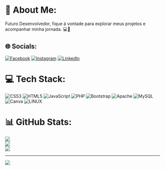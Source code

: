 # 💫 About Me:
Futuro Desenvolvedor, fique à vontade para explorar meus projetos e acompanhar minha jornada. 💻🚀


## 🌐 Socials:
[![Facebook](https://img.shields.io/badge/Facebook-%231877F2.svg?logo=Facebook&logoColor=white)](https://www.facebook.com/guilherme.mata.77/) [![Instagram](https://img.shields.io/badge/Instagram-%23E4405F.svg?logo=Instagram&logoColor=white)](https://www.instagram.com/guilhermeflmata/) [![LinkedIn](https://img.shields.io/badge/LinkedIn-%230077B5.svg?logo=linkedin&logoColor=white)](https://www.linkedin.com/in/guilherme-mata-116523270/) 

# 💻 Tech Stack:
![CSS3](https://img.shields.io/badge/css3-%231572B6.svg?style=for-the-badge&logo=css3&logoColor=white) ![HTML5](https://img.shields.io/badge/html5-%23E34F26.svg?style=for-the-badge&logo=html5&logoColor=white) ![JavaScript](https://img.shields.io/badge/javascript-%23323330.svg?style=for-the-badge&logo=javascript&logoColor=%23F7DF1E) ![PHP](https://img.shields.io/badge/php-%23777BB4.svg?style=for-the-badge&logo=php&logoColor=white) ![Bootstrap](https://img.shields.io/badge/bootstrap-%23563D7C.svg?style=for-the-badge&logo=bootstrap&logoColor=white) ![Apache](https://img.shields.io/badge/apache-%23D42029.svg?style=for-the-badge&logo=apache&logoColor=white) ![MySQL](https://img.shields.io/badge/mysql-%2300f.svg?style=for-the-badge&logo=mysql&logoColor=white) ![Canva](https://img.shields.io/badge/Canva-%2300C4CC.svg?style=for-the-badge&logo=Canva&logoColor=white) ![LINUX](https://img.shields.io/badge/Linux-FCC624?style=for-the-badge&logo=linux&logoColor=black)
# 📊 GitHub Stats:
![](https://github-readme-stats.vercel.app/api?username=GuilhermeMata&theme=dracula&hide_border=false&include_all_commits=false&count_private=false)<br/>
![](https://github-readme-streak-stats.herokuapp.com/?user=GuilhermeMata&theme=dracula&hide_border=false)<br/>
![](https://github-readme-stats.vercel.app/api/top-langs/?username=GuilhermeMata&theme=dracula&hide_border=false&include_all_commits=false&count_private=false&layout=compact)

---
[![](https://visitcount.itsvg.in/api?id=GuilhermeMata&icon=0&color=0)](https://visitcount.itsvg.in)

<!-- Proudly created with GPRM ( https://gprm.itsvg.in ) -->
